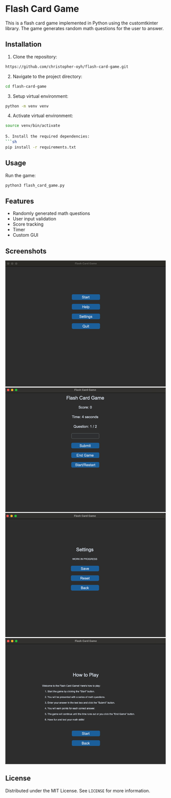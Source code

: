 # Flash Card Game

This is a flash card game implemented in Python using the customtkinter library. The game generates random math questions for the user to answer.

## Installation

1. Clone the repository:

```sh
https://github.com/christopher-oyh/flash-card-game.git
```

2. Navigate to the project directory:

```sh
cd flash-card-game
```

3. Setup virtual environment:

```sh
python -m venv venv
```

4. Activate virtual environment:

````sh
source venv/bin/activate

5. Install the required dependencies:
```sh
pip install -r requirements.txt
````

## Usage

Run the game:

```sh
python3 flash_card_game.py
```

## Features

- Randomly generated math questions
- User input validation
- Score tracking
- Timer
- Custom GUI

## Screenshots

<!-- Screenshot from images -->

![Screenshot](images/start-screen.png)
![Screenshot](images/game-screen.png)
![Screenshot](images/settings-screen.png)
![Screenshot](images/help-screen.png)

## License

Distributed under the MIT License. See `LICENSE` for more information.
